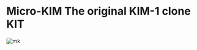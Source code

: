 # Micro-KIM The original KIM-1 clone KIT<br>
![mk](https://github.com/user-attachments/assets/acd99aea-09b2-496b-bfe6-fbd6f34db721)
<br>

